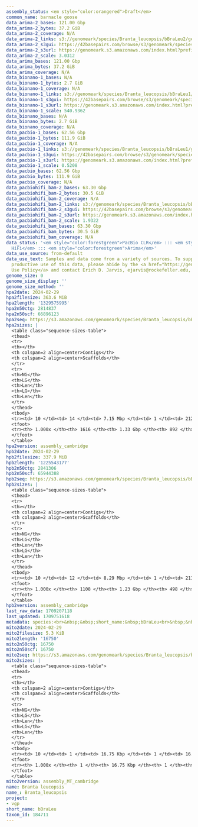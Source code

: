 ```yaml
---
assembly_status: <em style="color:orangered">Draft</em>
common_name: barnacle goose
data_arima-2_bases: 121.00 Gbp
data_arima-2_bytes: 37.2 GiB
data_arima-2_coverage: N/A
data_arima-2_links: s3://genomeark/species/Branta_leucopsis/bBraLeu2/genomic_data/arima/<br>
data_arima-2_s3gui: https://42basepairs.com/browse/s3/genomeark/species/Branta_leucopsis/bBraLeu2/genomic_data/arima/
data_arima-2_s3url: https://genomeark.s3.amazonaws.com/index.html?prefix=species/Branta_leucopsis/bBraLeu2/genomic_data/arima/
data_arima-2_scale: 3.0312
data_arima_bases: 121.00 Gbp
data_arima_bytes: 37.2 GiB
data_arima_coverage: N/A
data_bionano-1_bases: N/A
data_bionano-1_bytes: 2.7 GiB
data_bionano-1_coverage: N/A
data_bionano-1_links: s3://genomeark/species/Branta_leucopsis/bBraLeu1/genomic_data/bionano/<br>
data_bionano-1_s3gui: https://42basepairs.com/browse/s3/genomeark/species/Branta_leucopsis/bBraLeu1/genomic_data/bionano/
data_bionano-1_s3url: https://genomeark.s3.amazonaws.com/index.html?prefix=species/Branta_leucopsis/bBraLeu1/genomic_data/bionano/
data_bionano-1_scale: 540.9362
data_bionano_bases: N/A
data_bionano_bytes: 2.7 GiB
data_bionano_coverage: N/A
data_pacbio-1_bases: 62.56 Gbp
data_pacbio-1_bytes: 111.9 GiB
data_pacbio-1_coverage: N/A
data_pacbio-1_links: s3://genomeark/species/Branta_leucopsis/bBraLeu1/genomic_data/pacbio/<br>
data_pacbio-1_s3gui: https://42basepairs.com/browse/s3/genomeark/species/Branta_leucopsis/bBraLeu1/genomic_data/pacbio/
data_pacbio-1_s3url: https://genomeark.s3.amazonaws.com/index.html?prefix=species/Branta_leucopsis/bBraLeu1/genomic_data/pacbio/
data_pacbio-1_scale: 0.5208
data_pacbio_bases: 62.56 Gbp
data_pacbio_bytes: 111.9 GiB
data_pacbio_coverage: N/A
data_pacbiohifi_bam-2_bases: 63.30 Gbp
data_pacbiohifi_bam-2_bytes: 30.5 GiB
data_pacbiohifi_bam-2_coverage: N/A
data_pacbiohifi_bam-2_links: s3://genomeark/species/Branta_leucopsis/bBraLeu2/genomic_data/pacbio_hifi/<br>
data_pacbiohifi_bam-2_s3gui: https://42basepairs.com/browse/s3/genomeark/species/Branta_leucopsis/bBraLeu2/genomic_data/pacbio_hifi/
data_pacbiohifi_bam-2_s3url: https://genomeark.s3.amazonaws.com/index.html?prefix=species/Branta_leucopsis/bBraLeu2/genomic_data/pacbio_hifi/
data_pacbiohifi_bam-2_scale: 1.9322
data_pacbiohifi_bam_bases: 63.30 Gbp
data_pacbiohifi_bam_bytes: 30.5 GiB
data_pacbiohifi_bam_coverage: N/A
data_status: '<em style="color:forestgreen">PacBio CLR</em> ::: <em style="color:forestgreen">PacBio
  HiFi</em> ::: <em style="color:forestgreen">Arima</em>'
data_use_source: from-default
data_use_text: Samples and data come from a variety of sources. To support fair and
  productive use of this data, please abide by the <a href="https://genome10k.soe.ucsc.edu/data-use-policies/">Data
  Use Policy</a> and contact Erich D. Jarvis, ejarvis@rockefeller.edu, with any questions.
genome_size: 0
genome_size_display: ''
genome_size_method: ''
hpa2date: 2024-02-29
hpa2filesize: 363.6 MiB
hpa2length: '1329575995'
hpa2n50ctg: 2814837
hpa2n50scf: 66896123
hpa2seq: https://s3.amazonaws.com/genomeark/species/Branta_leucopsis/bBraLeu2/assembly_cambridge/bBraLeu2.hap1.asm.20240229.fasta.gz
hpa2sizes: |
  <table class="sequence-sizes-table">
  <thead>
  <tr>
  <th></th>
  <th colspan=2 align=center>Contigs</th>
  <th colspan=2 align=center>Scaffolds</th>
  </tr>
  <tr>
  <th>NG</th>
  <th>LG</th>
  <th>Len</th>
  <th>LG</th>
  <th>Len</th>
  </tr>
  </thead>
  <tbody>
  <tr><td> 10 </td><td> 14 </td><td> 7.15 Mbp </td><td> 1 </td><td> 212.45 Mbp </td></tr><tr><td> 20 </td><td> 35 </td><td> 5.48 Mbp </td><td> 2 </td><td> 162.98 Mbp </td></tr><tr><td> 30 </td><td> 64 </td><td> 4.14 Mbp </td><td> 3 </td><td> 122.10 Mbp </td></tr><tr><td> 40 </td><td> 100 </td><td> 3.35 Mbp </td><td> 4 </td><td> 78.64 Mbp </td></tr><tr style="background-color:#cccccc;"><td> 50 </td><td> 143 </td><td style="background-color:#88ff88;"> 2.81 Mbp </td><td> 6 </td><td style="background-color:#88ff88;"> 66.90 Mbp </td></tr><tr><td> 60 </td><td> 196 </td><td> 2.17 Mbp </td><td> 9 </td><td> 34.14 Mbp </td></tr><tr><td> 70 </td><td> 268 </td><td> 1.57 Mbp </td><td> 13 </td><td> 23.15 Mbp </td></tr><tr><td> 80 </td><td> 375 </td><td> 1.03 Mbp </td><td> 21 </td><td> 11.85 Mbp </td></tr><tr><td> 90 </td><td> 549 </td><td> 0.55 Mbp </td><td> 53 </td><td> 1.83 Mbp </td></tr><tr><td> 100 </td><td> 1616 </td><td> 1.00 Kbp </td><td> 892 </td><td> 1.00 Kbp </td></tr></tbody>
  <tfoot>
  <tr><th> 1.000x </th><th> 1616 </th><th> 1.33 Gbp </th><th> 892 </th><th> 1.33 Gbp </th></tr>
  </tfoot>
  </table>
hpa2version: assembly_cambridge
hpb2date: 2024-02-29
hpb2filesize: 337.9 MiB
hpb2length: '1225543177'
hpb2n50ctg: 2841306
hpb2n50scf: 65944388
hpb2seq: https://s3.amazonaws.com/genomeark/species/Branta_leucopsis/bBraLeu2/assembly_cambridge/bBraLeu2.hap2.asm.20240229.fasta.gz
hpb2sizes: |
  <table class="sequence-sizes-table">
  <thead>
  <tr>
  <th></th>
  <th colspan=2 align=center>Contigs</th>
  <th colspan=2 align=center>Scaffolds</th>
  </tr>
  <tr>
  <th>NG</th>
  <th>LG</th>
  <th>Len</th>
  <th>LG</th>
  <th>Len</th>
  </tr>
  </thead>
  <tbody>
  <tr><td> 10 </td><td> 12 </td><td> 8.29 Mbp </td><td> 1 </td><td> 211.15 Mbp </td></tr><tr><td> 20 </td><td> 29 </td><td> 5.98 Mbp </td><td> 2 </td><td> 163.21 Mbp </td></tr><tr><td> 30 </td><td> 54 </td><td> 4.42 Mbp </td><td> 2 </td><td> 163.21 Mbp </td></tr><tr><td> 40 </td><td> 85 </td><td> 3.39 Mbp </td><td> 3 </td><td> 121.51 Mbp </td></tr><tr style="background-color:#cccccc;"><td> 50 </td><td> 125 </td><td style="background-color:#88ff88;"> 2.84 Mbp </td><td> 5 </td><td style="background-color:#88ff88;"> 65.94 Mbp </td></tr><tr><td> 60 </td><td> 173 </td><td> 2.26 Mbp </td><td> 8 </td><td> 38.48 Mbp </td></tr><tr><td> 70 </td><td> 235 </td><td> 1.71 Mbp </td><td> 12 </td><td> 22.76 Mbp </td></tr><tr><td> 80 </td><td> 322 </td><td> 1.18 Mbp </td><td> 18 </td><td> 16.63 Mbp </td></tr><tr><td> 90 </td><td> 459 </td><td> 0.66 Mbp </td><td> 41 </td><td> 2.35 Mbp </td></tr><tr><td> 100 </td><td> 1108 </td><td> 1.00 Kbp </td><td> 498 </td><td> 1.00 Kbp </td></tr></tbody>
  <tfoot>
  <tr><th> 1.000x </th><th> 1108 </th><th> 1.23 Gbp </th><th> 498 </th><th> 1.23 Gbp </th></tr>
  </tfoot>
  </table>
hpb2version: assembly_cambridge
last_raw_data: 1709207118
last_updated: 1709751618
metadata: species:<br>&nbsp;&nbsp;short_name:&nbsp;bBraLeu<br>&nbsp;&nbsp;name:&nbsp;Branta&nbsp;leucopsis<br>&nbsp;&nbsp;taxon_id:&nbsp;184711<br>&nbsp;&nbsp;common_name:&nbsp;barnacle&nbsp;goose<br>&nbsp;&nbsp;order:<br>&nbsp;&nbsp;&nbsp;&nbsp;name:&nbsp;Anseriformes<br>&nbsp;&nbsp;family:<br>&nbsp;&nbsp;&nbsp;&nbsp;name:&nbsp;Anatidae<br>&nbsp;&nbsp;individuals:<br>&nbsp;&nbsp;&nbsp;&nbsp;-&nbsp;short_name:&nbsp;bBraLeu2<br>&nbsp;&nbsp;&nbsp;&nbsp;&nbsp;&nbsp;biosample_id:&nbsp;SAMEA112468032<br>&nbsp;&nbsp;&nbsp;&nbsp;&nbsp;&nbsp;sex:&nbsp;male<br>&nbsp;&nbsp;genome_size:<br>&nbsp;&nbsp;genome_size_method:<br>&nbsp;&nbsp;project:&nbsp;[&nbsp;vgp&nbsp;]<br>
mito2date: 2024-02-29
mito2filesize: 5.3 KiB
mito2length: '16750'
mito2n50ctg: 16750
mito2n50scf: 16750
mito2seq: https://s3.amazonaws.com/genomeark/species/Branta_leucopsis/bBraLeu2/assembly_MT_cambridge/bBraLeu2.MT.20240229.fasta.gz
mito2sizes: |
  <table class="sequence-sizes-table">
  <thead>
  <tr>
  <th></th>
  <th colspan=2 align=center>Contigs</th>
  <th colspan=2 align=center>Scaffolds</th>
  </tr>
  <tr>
  <th>NG</th>
  <th>LG</th>
  <th>Len</th>
  <th>LG</th>
  <th>Len</th>
  </tr>
  </thead>
  <tbody>
  <tr><td> 10 </td><td> 1 </td><td> 16.75 Kbp </td><td> 1 </td><td> 16.75 Kbp </td></tr><tr><td> 20 </td><td> 1 </td><td> 16.75 Kbp </td><td> 1 </td><td> 16.75 Kbp </td></tr><tr><td> 30 </td><td> 1 </td><td> 16.75 Kbp </td><td> 1 </td><td> 16.75 Kbp </td></tr><tr><td> 40 </td><td> 1 </td><td> 16.75 Kbp </td><td> 1 </td><td> 16.75 Kbp </td></tr><tr style="background-color:#cccccc;"><td> 50 </td><td> 1 </td><td style="background-color:#ff8888;"> 16.75 Kbp </td><td> 1 </td><td style="background-color:#ff8888;"> 16.75 Kbp </td></tr><tr><td> 60 </td><td> 1 </td><td> 16.75 Kbp </td><td> 1 </td><td> 16.75 Kbp </td></tr><tr><td> 70 </td><td> 1 </td><td> 16.75 Kbp </td><td> 1 </td><td> 16.75 Kbp </td></tr><tr><td> 80 </td><td> 1 </td><td> 16.75 Kbp </td><td> 1 </td><td> 16.75 Kbp </td></tr><tr><td> 90 </td><td> 1 </td><td> 16.75 Kbp </td><td> 1 </td><td> 16.75 Kbp </td></tr><tr><td> 100 </td><td> 1 </td><td> 16.75 Kbp </td><td> 1 </td><td> 16.75 Kbp </td></tr></tbody>
  <tfoot>
  <tr><th> 1.000x </th><th> 1 </th><th> 16.75 Kbp </th><th> 1 </th><th> 16.75 Kbp </th></tr>
  </tfoot>
  </table>
mito2version: assembly_MT_cambridge
name: Branta leucopsis
name_: Branta_leucopsis
project:
- vgp
short_name: bBraLeu
taxon_id: 184711
---
```

